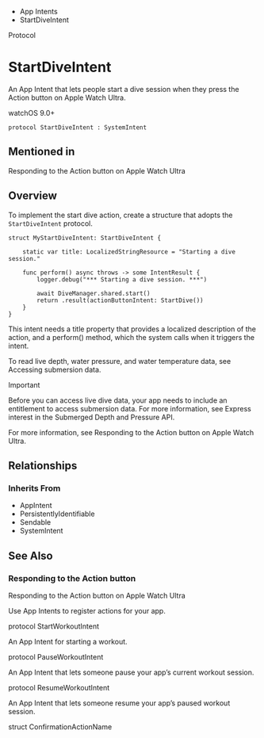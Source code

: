 

- App Intents
-  StartDiveIntent 

Protocol

# StartDiveIntent

An App Intent that lets people start a dive session when they press the Action button on Apple Watch Ultra.

watchOS 9.0+

``` source
protocol StartDiveIntent : SystemIntent
```

## Mentioned in 

Responding to the Action button on Apple Watch Ultra

## Overview

To implement the start dive action, create a structure that adopts the `StartDiveIntent` protocol.

```
struct MyStartDiveIntent: StartDiveIntent {

    static var title: LocalizedStringResource = "Starting a dive session."

    func perform() async throws -> some IntentResult {
        logger.debug("*** Starting a dive session. ***")

        await DiveManager.shared.start()
        return .result(actionButtonIntent: StartDive())
    }
}
```

This intent needs a title property that provides a localized description of the action, and a perform() method, which the system calls when it triggers the intent.

To read live depth, water pressure, and water temperature data, see Accessing submersion data.

Important

Before you can access live dive data, your app needs to include an entitlement to access submersion data. For more information, see Express interest in the Submerged Depth and Pressure API.

For more information, see Responding to the Action button on Apple Watch Ultra.

## Relationships

### Inherits From

- AppIntent
- PersistentlyIdentifiable
- Sendable
- SystemIntent

## See Also

### Responding to the Action button

Responding to the Action button on Apple Watch Ultra

Use App Intents to register actions for your app.

protocol StartWorkoutIntent

An App Intent for starting a workout.

protocol PauseWorkoutIntent

An App Intent that lets someone pause your app’s current workout session.

protocol ResumeWorkoutIntent

An App Intent that lets someone resume your app’s paused workout session.

struct ConfirmationActionName

